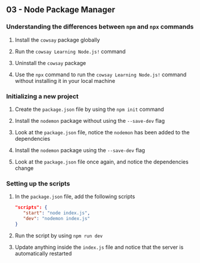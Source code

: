 ## 03 - Node Package Manager

### Understanding the differences between `npm` and `npx` commands

1. Install the `cowsay` package globally

2. Run the `cowsay Learning Node.js!` command

3. Uninstall the `cowsay` package

4. Use the `npx` command to run the `cowsay Learning Node.js!` command without installing it in your local machine

### Initializing a new project

1. Create the `package.json` file by using the `npm init` command

2. Install the `nodemon` package without using the `--save-dev` flag

3. Look at the `package.json` file, notice the `nodemon` has been added to the dependencies

4. Install the `nodemon` package using the `--save-dev` flag

5. Look at the `package.json` file once again, and notice the dependencies change

### Setting up the scripts

1. In the `package.json` file, add the following scripts

   ```json
   "scripts": {
      "start": "node index.js",
      "dev": "nodemon index.js"
   }
   ```

2. Run the script by using `npm run dev`

3. Update anything inside the `index.js` file and notice that the server is automatically restarted

